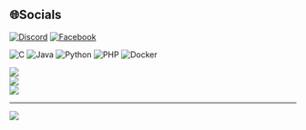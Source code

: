 
## 🌐Socials
[![Discord](https://img.shields.io/badge/Discord-%237289DA.svg?logo=discord&logoColor=white)](htttps://discord.gg/h3r2#2655) [![Facebook](https://img.shields.io/badge/Facebook-%231877F2.svg?logo=Facebook&logoColor=white)](https://facebook.com/https://www.facebook.com/0face0.fb) 


![C](https://img.shields.io/badge/c-%2300599C.svg?style=for-the-badge&logo=c&logoColor=white) ![Java](https://img.shields.io/badge/java-%23ED8B00.svg?style=for-the-badge&logo=java&logoColor=white) ![Python](https://img.shields.io/badge/python-3670A0?style=for-the-badge&logo=python&logoColor=ffdd54) ![PHP](https://img.shields.io/badge/php-%23777BB4.svg?style=for-the-badge&logo=php&logoColor=white) ![Docker](https://img.shields.io/badge/docker-%230db7ed.svg?style=for-the-badge&logo=docker&logoColor=white)

![](https://github-readme-stats.vercel.app/api?username=ngosytuan&theme=synthwave&hide_border=false&include_all_commits=false&count_private=true)<br/>
![](https://github-readme-streak-stats.herokuapp.com/?user=ngosytuan&theme=synthwave&hide_border=false)<br/>
![](https://github-readme-stats.vercel.app/api/top-langs/?username=ngosytuan&theme=synthwave&hide_border=false&include_all_commits=false&count_private=true&layout=compact)

---
[![](https://visitcount.itsvg.in/api?id=ngosytuan&icon=0&color=0)](https://visitcount.itsvg.in)
